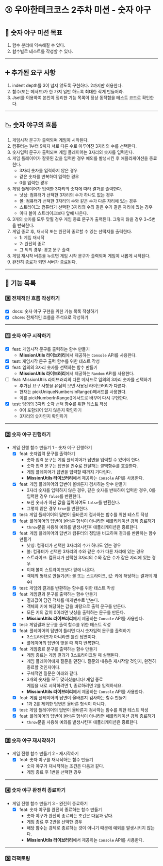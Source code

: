 # ⚾️ 우아한테크코스 2주차 미션 - 숫자 야구

## 🚀 숫자 야구 미션 목표

1. 함수 분리에 익숙해질 수 있다.
2. 함수별로 테스트를 작성할 수 있다.

---

## ➕ 추가된 요구 사항

1. indent depth를 3이 넘지 않도록 구현하다. 2까지만 허용한다.
2. 함수(또는 메서드)가 한 가지 일만 하도록 최대한 작게 만들어라.
3. Jset를 이용하여 본인이 정리한 기능 목록이 정상 동작함을 테스트 코드로 확인한다.

---

## 📉 숫자 야구의 흐름

1. 게임시작 문구가 출력되며 게임이 시작된다.
2. 컴퓨터는 1부터 9까지 서로 다른 수로 이루어진 3자리의 수를 선택한다.
3. 숫자입력 문구가 출력되며 게임 플레이어는 3자리의 숫자를 입력한다.
4. 게임 플레이어가 잘못된 값을 입력한 경우 예외를 발생시킨 후 애플리케이션을 종료한다.
   - 3자리 숫자를 입력하지 않은 경우
   - 같은 숫자를 반복하여 입력한 경우
   - 0를 입력한 경우
5. 게임 플레이어가 입력한 3자리의 숫자에 따라 결과를 출력한다.
   - 낫싱: 컴퓨터가 선택한 3자리의 수가 하나도 없는 경우
   - 볼: 컴퓨터가 선택한 3자리의 수와 같은 수가 다른 자리에 있는 경우
   - 스트라이크: 컴퓨터가 선택한 3자리의 수와 같은 수가 같은 자리에 있는 경우
   - 이때 볼이 스트라이크보다 앞에 나온다.
6. 3개의 숫자를 모두 맞힐 경우 게임 종료 문구가 출력된다. 그렇지 않을 경우 3~5번을 반복한다.
7. 게임 종료 후, 재시작 또는 완전히 종료할 수 있는 선택지를 출력한다.
   - 1: 게임 재시작
   - 2: 완전히 종료
   - 그 외의 경우: 경고 문구 출력
8. 게임 재시작 버튼을 누르면 게임 시작 문구가 출력되며 게임이 새롭게 시작된다.
9. 완전히 종료가 되면 서버가 종료된다.

---

## 📃 기능 목록

### 0️⃣ 전체적인 흐름 작성하기

- [x] docs: 숫자 야구 구현을 위한 기능 목록 작성하기
- [x] chore: 전체적인 흐름을 주석으로 작성하기

---

### 1️⃣ 숫자 야구 시작하기

- [x] feat: 게임시작 문구를 출력하는 함수 만들기
  - **MissionUtils 라이브러리**에서 제공하는 `Console` API를 사용한다.
- [x] test: 게임시작 문구 출력 함수를 위한 테스트 작성
- [x] feat: 임의의 3자리 숫자를 선택하는 함수 만들기
  - **MissionUtils 라이브러리**에서 제공하는 `Random` API를 사용한다.
- [ ] feat: MissionUtils 라이브러리의 다른 메서드로 임의의 3자리 숫자를 선택하기
  - 추가된 요구 사항을 유심히 보면 사용된 라이브러리가 다른다.
  - 현재는 pickUniqueNumbersInRange()메서드를 사용한다.
  - 이를 pickNumberInRange()메서드로 바꾸어 다시 구현한다.
- [x] test: 임의의 3자리 숫자 선택 함수를 위한 테스트 작성
  - 0이 포함되어 있지 않은지 확인하기
  - 3자리의 숫자인지 확인하기

---

### 2️⃣ 숫자 야구 진행하기

- 게임 진행 함수 만들기 1 - 숫자 야구 진행하기
  - [x] feat: 숫자입력 문구를 출력하기
    - 숫자 입력 문구는 게임 플레이어가 답변을 입력할 수 있어야 한다.
    - 숫자 입력 문구는 답변을 인수로 전달하는 콜백함수를 호출한다.
    - 게임 플레이어가 답변을 입력할 때까지 기다린다.
    - **MissionUtils 라이브러리**에서 제공하는 `Console` API를 사용한다.
  - [x] feat: 게임 플레이어의 답변이 올바른지 검사하는 함수 만들기
    - 3자리 숫자를 입력하지 않은 경우, 같은 숫자를 반복하여 입력한 경우, 0를 입력한 경우 `false`를 반환한다.
    - 또한 숫자가 아닌 값을 입력하여도 `false`를 반환한다.
    - 그렇지 않은 경우 `true`를 반환한다.
  - [x] test: 게임 플레이어의 답변이 올바른지 검사하는 함수를 위한 테스트 작성
  - [x] feat: 플레이어의 답변이 올바른 형식이 아니라면 애플리케이션 강제 종료하기
    - `throw`문을 사용해 예외를 발생시킨후 애플리케이션은 종료한다.
  - [x] feat: 게임 플레이어의 답변과 컴퓨터의 정답을 비교하여 결과를 반환하는 함수 만들기
    - 낫싱: 컴퓨터가 선택한 3자리의 수가 하나도 없는 경우
    - 볼: 컴퓨터가 선택한 3자리의 수와 같은 수가 다른 자리에 있는 경우
    - 스트라이크: 컴퓨터가 선택한 3자리의 수와 같은 수가 같은 자리에 있는 경우
    - 이때 볼이 스트라이크보다 앞에 나온다.
    - 객체의 형태로 만들기(키: 볼 또는 스트라이크, 값: 키에 해당하는 결과의 개수)
  - [x] test: 게임의 결과를 반환하는 함수를 위한 테스트 작성
  - [x] feat: 게임결과 문구를 출력하는 함수 만들기
    - 결과값이 담긴 객체를 매개변수로 받는다.
    - 객체의 키에 해당하는 값을 바탕으로 출력 문구를 만든다.
    - 모든 키의 값이 0이라면 낫싱을 출력하는 문구를 만든다.
    - **MissionUtils 라이브러리**에서 제공하는 `Console` API를 사용한다.
  - [x] test: 게임결과 문구를 출력 함수를 위한 테스트 작성
  - [x] feat: 플레이어의 답변이 틀리면 다시 숫자입력 문구를 출력하기
    - 3스트라이크가 아니라면 틀린 답변이다.
    - 플레이어의 답변이 맞을 때 까지 반복한다.
  - [x] feat: 게임종료 문구를 출력하는 함수 만들기
    - 게임 종료는 게임 결과가 3스트라이크일 때 실행된다.
    - 게임 플레이어에게 질문을 던진다. 질문의 내용은 재시작할 것인지, 완전히 종료할 것인지이다.
    - 구체적인 질문은 아래와 같다.
    - 3개의 숫자를 모두 맞히셨습니다! 게임 종료 <br>게임을 새로 시작하려면 1, 종료하려면 2를 입력하세요.
    - **MissionUtils 라이브러리**에서 제공하는 `Console` API를 사용한다.
  - [x] feat: 게임 플레이어의 답변이 올바른지 검사하는 함수 만들기
    - 1과 2를 제외한 답변은 올바른 형식이 아니다.
  - [x] test: 게임 플레이어의 답변이 올바른지 검사하는 함수를 위한 테스트 작성
  - [x] feat: 플레이어의 답변이 올바른 형식이 아니라면 애플리케이션 강제 종료하기
    - `throw`문을 사용해 예외를 발생시킨후 애플리케이션은 종료한다.

---

### 3️⃣ 숫자 야구 재시작하기

- 게임 진행 함수 만들기 2 - 재시작하기
  - [x] feat: 숫자 야구를 재시작하는 함수 만들기
    - 숫자 야구가 재시작하는 조건은 다음과 같다.
    - 게임 종료 후 1번을 선택한 경우

---

### 4️⃣ 숫자 야구 완전히 종료하기

- 게임 진행 함수 만들기 3 - 완전히 종료하기
  - [x] feat: 숫자 야구를 완전히 종료하는 함수 만들기
    - 숫자 야구가 완전히 종료되는 조건은 다음과 같다.
    - 게임 종료 후 2번을 선택한 경우
    - 해당 함수는 강제로 종료하는 것이 아니기 때문에 예외를 발생시키지 않는다.
    - **MissionUtils 라이브러리**에서 제공하는 `Console` API를 사용한다.

---

### 5️⃣ 리팩토링

